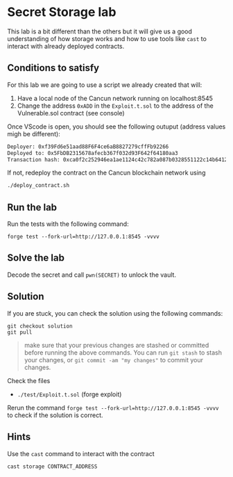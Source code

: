 # Secret Storage lab

This lab is a bit different than the others but it will give us a good understanding of how storage works and how to use tools like `cast` to interact with already deployed contracts.

## Conditions to satisfy

For this lab we are going to use a script we already created that will: 

1. Have a local node of the Cancun network running on localhost:8545
2. Change the address `0xADD` in the `Exploit.t.sol` to the address of the Vulnerable.sol contract (see console)

Once VScode is open, you should see the following outuput (address values migh be different):

```bash
Deployer: 0xf39Fd6e51aad88F6F4ce6aB8827279cffFb92266
Deployed to: 0x5FbDB2315678afecb367f032d93F642f64180aa3
Transaction hash: 0xca0f2c252946ea1ae1124c42c782a087b0328551122c14b6412c5fa8886f4a52
```

If not, redeploy the contract on the Cancun blockchain network using 

```sh
./deploy_contract.sh
```
## Run the lab

Run the tests with the following command:

```shell
forge test --fork-url=http://127.0.0.1:8545 -vvvv
```

## Solve the lab

Decode the secret and call `pwn(SECRET)` to unlock the vault.

## Solution

If you are stuck, you can check the solution using the following commands:

```shell
git checkout solution
git pull
```

> make sure that your previous changes are stashed or committed before running the above commands. You can run `git stash` to stash your changes, or `git commit -am "my changes"` to commit your changes.

Check the files

- `./test/Exploit.t.sol` (forge exploit)

Rerun the command `forge test --fork-url=http://127.0.0.1:8545 -vvvv` to check if the solution is correct.

## Hints

Use the `cast` command to interact with the contract

```shell
cast storage CONTRACT_ADDRESS 
```
